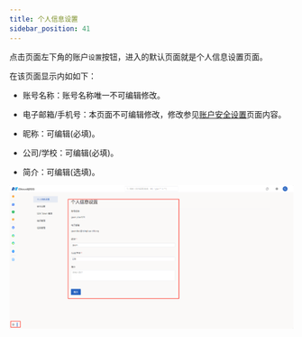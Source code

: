 ```yaml
---
title: 个人信息设置
sidebar_position: 41
---
```


点击页面左下角的账户`设置`按钮，进入的默认页面就是个人信息设置页面。

在该页面显示内如如下：

+ 账号名称：账号名称唯一不可编辑修改。

+ 电子邮箱/手机号：本页面不可编辑修改，修改参见[账户安全设置](../security/index.md)页面内容。

+ 昵称：可编辑(必填)。

+ 公司/学校：可编辑(必填)。

+ 简介：可编辑(选填)。


![个人信息页面](./个人信息.png "个人信息页面")